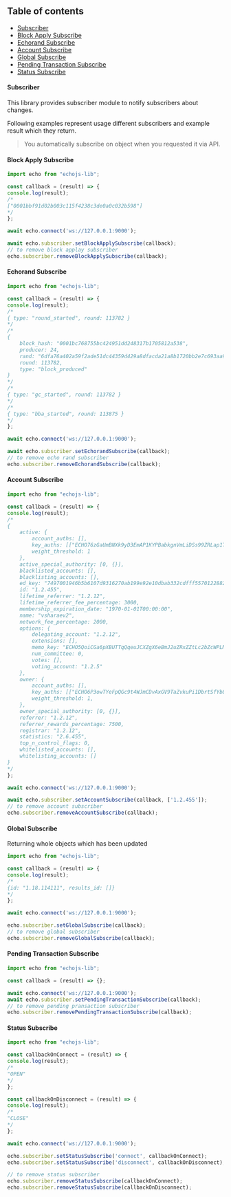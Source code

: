 ## Table of contents

- [Subscriber](#subscriber)
- [Block Apply Subscribe](#block-apply-subscribe)
- [Echorand Subscribe](#echorand-subscribe)
- [Account Subscribe](#account-subscribe)
- [Global Subscribe](#global-subscribe)
- [Pending Transaction Subscribe](#pending-transaction-subscribe)
- [Status Subscribe](#status-subscribe)

#### Subscriber
This library provides subscriber module to notify subscribers about changes.

Following examples represent usage different subscribers and example result which they return.

> You automatically subscribe on object when you requested it via API.

#### Block Apply Subscribe

```javascript
import echo from "echojs-lib";

const callback = (result) => {
console.log(result);
/*
["0001bbf91d02b003c115f4238c3de0a0c032b598"]
*/
};

await echo.connect('ws://127.0.0.1:9000');

await echo.subscriber.setBlockApplySubscribe(callback);
// to remove block applay subscriber
echo.subscriber.removeBlockApplySubscribe(callback);
```

#### Echorand Subscribe

```javascript
import echo from "echojs-lib";

const callback = (result) => {
console.log(result);
/*
{ type: "round_started", round: 113782 }
*/
/*
{
    block_hash: "0001bc768755bc424951dd248317b1705812a538",
    producer: 24,
    rand: "6dfa76a402a59f2ade51dc44359d429a8dfacda21a8b1720bb2e7c693aa9b19a",
    round: 113782,
    type: "block_produced"
}
*/
/*
{ type: "gc_started", round: 113782 }
*/
/*
{ type: "bba_started", round: 113875 }
*/
};

await echo.connect('ws://127.0.0.1:9000');

await echo.subscriber.setEchorandSubscribe(callback);
// to remove echo rand subscriber
echo.subscriber.removeEchorandSubscribe(callback);
```

#### Account Subscribe

```javascript
import echo from "echojs-lib";

const callback = (result) => {
console.log(result);
/*
{
    active: {
        account_auths: [],
        key_auths: [["ECHO76zGaUmBNXk9yD3EmAP1KYPBabkgnVmLiDSs99ZRLap1TV4GC8", 1]],
        weight_threshold: 1
    },
    active_special_authority: [0, {}],
    blacklisted_accounts: [],
    blacklisting_accounts: [],
    ed_key: "7497001946b5b6107d9316270ab199e92e10dbab332cdfff5570122882dbd4f3",
    id: "1.2.455",
    lifetime_referrer: "1.2.12",
    lifetime_referrer_fee_percentage: 3000,
    membership_expiration_date: "1970-01-01T00:00:00",
    name: "vsharaev2",
    network_fee_percentage: 2000,
    options: {
        delegating_account: "1.2.12",
        extensions: [],
        memo_key: "ECHO5QoiCGa6pXBUTTqQqeuJCXZgX6eBmJ2uZRxZZtLc2bZcWPLMMd",
        num_committee: 0,
        votes: [],
        voting_account: "1.2.5"
    },
    owner: {
        account_auths: [],
        key_auths: [["ECHO6P3owTYeFpQGc9t4WJmCDvAxGV9TaZvkuPi1DbrtSfYb8WbVHH", 1]],
        weight_threshold: 1,
    },
    owner_special_authority: [0, {}],
    referrer: "1.2.12",
    referrer_rewards_percentage: 7500,
    registrar: "1.2.12",
    statistics: "2.6.455",
    top_n_control_flags: 0,
    whitelisted_accounts: [],
    whitelisting_accounts: []
}
*/
};

await echo.connect('ws://127.0.0.1:9000');

await echo.subscriber.setAccountSubscribe(callback, ['1.2.455']);
// to remove account subscriber
echo.subscriber.removeAccountSubscribe(callback);
```

#### Global Subscribe

Returning whole objects which has been updated

```javascript
import echo from "echojs-lib";

const callback = (result) => {
console.log(result);
/*
{id: "1.18.114111", results_id: []}
*/
};

await echo.connect('ws://127.0.0.1:9000');

echo.subscriber.setGlobalSubscribe(callback);
// to remove global subscriber
echo.subscriber.removeGlobalSubscribe(callback);
```

#### Pending Transaction Subscribe

```javascript
import echo from "echojs-lib";

const callback = (result) => {};

await echo.connect('ws://127.0.0.1:9000');
await echo.subscriber.setPendingTransactionSubscribe(callback);
// to remove pending pransaction subscriber
echo.subscriber.removePendingTransactionSubscribe(callback);
```

#### Status Subscribe

```javascript
import echo from "echojs-lib";

const callbackOnConnect = (result) => {
console.log(result);
/*
"OPEN"
*/
};

const callbackOnDisconnect = (result) => {
console.log(result);
/*
"CLOSE"
*/
};

await echo.connect('ws://127.0.0.1:9000');

echo.subscriber.setStatusSubscribe('connect', callbackOnConnect);
echo.subscriber.setStatusSubscribe('disconnect', callbackOnDisconnect);

// to remove status subscriber
echo.subscriber.removeStatusSubscribe(callbackOnConnect);
echo.subscriber.removeStatusSubscribe(callbackOnDisconnect);
```
